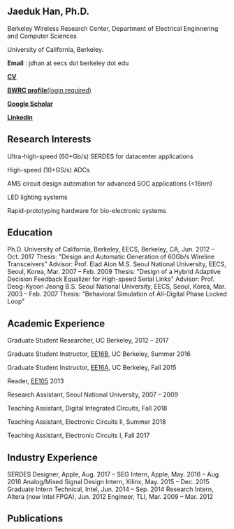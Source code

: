 ## Jaeduk Han, Ph.D.

Berkeley Wireless Research Center, Department of Electrical Enginnering and Computer Sciences

University of California, Berkeley.

**Email** : jdhan at eecs dot berkeley dot edu

**[CV](CV_JDHAN_171113.pdf)**

[**BWRC profile**(login required)](https://bwrc.eecs.berkeley.edu/user/jaeduk-han)

**[Google Scholar](https://scholar.google.com/citations?user=l3DrF84AAAAJ&hl=en)**

**[Linkedin](https://www.linkedin.com/in/jaeduk-han-98b20930)**


## Research Interests

Ultra-high-speed (60+Gb/s) SERDES for datacenter applications

High-speed (10+GS/s) ADCs

AMS circuit design automation for advanced SOC applications (<16nm)

LED lighting systems

Rapid-prototyping hardware for bio-electronic systems


## Education
Ph.D.	University of California, Berkeley, EECS, Berkeley, CA, Jun. 2012 – Oct. 2017
	Thesis: "Design and Automatic Generation of 60Gb/s Wireline Transceivers”
  Advisor: Prof. Elad Alon
M.S.	Seoul National University, EECS, Seoul, Korea,	Mar. 2007 – Feb. 2009
	Thesis: "Design of a Hybrid Adaptive Decision Feedback Equalizer for High-speed Serial Links"
	Advisor: Prof. Deog-Kyoon Jeong 
B.S.	Seoul National University, EECS, Seoul, Korea,	Mar. 2003 – Feb. 2007
	Thesis: "Behavioral Simulation of All-Digital Phase Locked Loop"


## Academic Experience

Graduate Student Researcher, UC Berkeley,	2012 – 2017

Graduate Student Instructor, [EE16B](http://inst.eecs.berkeley.edu/~ee16b/sp16/), UC Berkeley, Summer 2016

Graduate Student Instructor, [EE16A](http://inst.eecs.berkeley.edu/~ee16a/fa15/), UC Berkeley, Fall 2015

Reader, [EE105](http://www-inst.eecs.berkeley.edu/~ee105/archives.html)	2013

Research Assistant, Seoul National University, 2007 – 2009

Teaching Assistant, Digital Integrated Circuits, Fall 2018

Teaching Assistant, Electronic Circuits II, Summer 2018

Teaching Assistant, Electronic Circuits I, Fall 2017


## Industry Experience

SERDES Designer, Apple,	Aug. 2017 –
SEG Intern, Apple, May. 2016 – Aug. 2016
Analog/Mixed Signal Design Intern, Xilinx, May. 2015 – Dec. 2015
Graduate Intern Technical, Intel, Jun. 2014 – Sep. 2014
Research Intern, Altera (now Intel FPGA), Jun. 2012
Engineer, TLI, Mar. 2009 – Mar. 2012

## Publications

